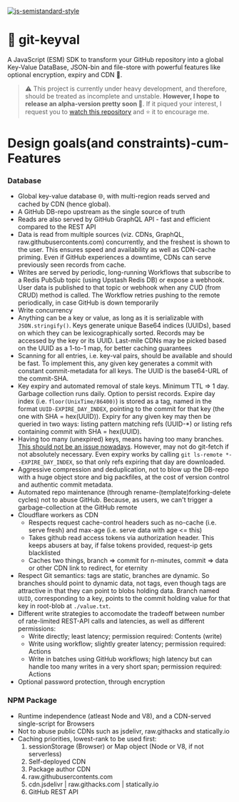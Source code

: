 [![js-semistandard-style](https://cdn.jsdelivr.net/gh/standard/semistandard@v17.0.0/badge.svg)](https://github.com/standard/semistandard)

# 💁 git-keyval
A JavaScript (ESM) SDK to transform your GitHub repository into a global Key-Value DataBase, JSON-bin and file-store with powerful features like optional encryption, expiry and CDN 💪.

> ⚠️ This project is currently under heavy development, and therefore, should be treated as incomplete and unstable. **However, I hope to release an alpha-version pretty soon 🤞**. If it piqued your interest, I request you to [watch this repository](https://github.com/SomajitDey/git-keyval.js "Hit the Watch button of this repository, if you're logged in GitHub") and ⭐ it to encourage me.

# Design goals(and constraints)-cum-Features

### Database
- Global key-value database 🌐, with multi-region reads served and cached by CDN (hence global).
- A GitHub DB-repo upstream as the single source of truth
- Reads are also served by GitHub GraphQL API - fast and efficient compared to the REST API
- Data is read from multiple sources (viz. CDNs, GraphQL, raw.githubusercontents.com) concurrently, and the freshest is shown to the user. This ensures speed and availability as well as CDN-cache priming. Even if GitHub experiences a downtime, CDNs can serve previously seen records from cache.
- Writes are served by periodic, long-running Workflows that subscribe to a Redis PubSub topic (using Upstash Redis DB) or expose a webhook. User data is published to that topic or webhook when any CUD (from CRUD) method is called. The Workflow retries pushing to the remote periodically, in case GitHub is down temporarily
- Write concurrency
- Anything can be a key or value, as long as it is serializable with `JSON.stringify()`. Keys generate unique Base64 indices (UUIDs), based on which they can be lexicographically sorted. Records may be accessed by the key or its UUID. Last-mile CDNs may be picked based on the UUID as a 1-to-1 map, for better caching guarantees
- Scanning for all entries, i.e. key-val pairs, should be available and should be fast. To implement this, any given key generates a commit with constant commit-metadata for all keys. The UUID is the base64-URL of the commit-SHA. 
- Key expiry and automated removal of stale keys. Minimum TTL => 1 day. Garbage collection runs daily. Option to persist records. Expire day index (i.e. `floor(UnixTime/86400)`) is stored as a tag, named in the format `UUID-EXPIRE_DAY_INDEX`, pointing to the commit for that key (the one with SHA = hex(UUID)). Expiry for any given key may then be queried in two ways: listing pattern matching refs (UUID-*) or listing refs containing commit with SHA = hex(UUID).
- Having too many (unexpired) keys, means having too many branches. [This should not be an issue nowadays](https://stackoverflow.com/questions/28849302/impact-of-large-number-of-branches-in-a-git-repo). However, may not do git-fetch if not absolutely necessary. Even expiry works by calling `git ls-remote *--EXPIRE_DAY_INDEX`, so that only refs expiring that day are downloaded.
- Aggressive compression and deduplication, not to blow up the DB-repo with a huge object store and big packfiles, at the cost of version control and authentic commit metadata.
- Automated repo maintenance (through rename-(template)forking-delete cycles) not to abuse GitHub. Because, as users, we can't trigger a garbage-collection at the GitHub remote
- Cloudflare workers as CDN
  - Respects request cache-control headers such as no-cache (i.e. serve fresh) and max-age (i.e. serve data with age <= this)
  - Takes github read access tokens via authorization header. This keeps abusers at bay, if false tokens provided, request-ip gets blacklisted
  - Caches two things, branch => commit for n-minutes, commit => data or other CDN link to redirect, for eternity
- Respect Git semantics: tags are static, branches are dynamic. So branches should point to dynamic data, not tags, even though tags are attractive in that they can point to blobs holding data. Branch named `UUID`, corresponding to a key, points to the commit holding value for that key in root-blob at `./value.txt`.
- Different write strategies to accomodate the tradeoff between number of rate-limited REST-API calls and latencies, as well as different permissions:
  - Write directly; least latency; permission required: Contents (write)
  - Write using workflow; slightly greater latency; permission required: Actions
  - Write in batches using GitHub workflows; high latency but can handle too many writes in a very short span; permission required: Actions
- Optional password protection, through encryption

### NPM Package
- Runtime independence (atleast Node and V8), and a CDN-served single-script for Browsers
- Not to abuse public CDNs such as jsdelivr, raw.githacks and statically.io
- Caching priorities, lowest-rank to be used first:
  1. sessionStorage (Browser) or Map object (Node or V8, if not serverless)
  2. Self-deployed CDN
  3. Package author CDN
  4. raw.githubusercontents.com
  5. cdn.jsdelivr | raw.githacks.com | statically.io
  6. GitHub REST API

